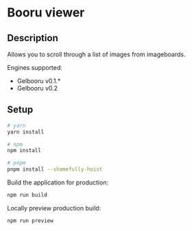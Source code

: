 # Booru viewer

## Description

Allows you to scroll through a list of images from imageboards.

Engines supported:
- Gelbooru v0.1.*
- Gelbooru v0.2

## Setup

```bash
# yarn
yarn install

# npm
npm install

# pnpm
pnpm install --shamefully-hoist
```

Build the application for production:

```bash
npm run build
```

Locally preview production build:

```bash
npm run preview
```
